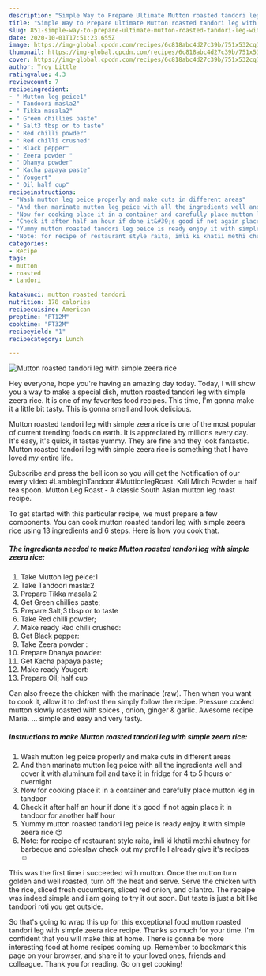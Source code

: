 ```yaml
---
description: "Simple Way to Prepare Ultimate Mutton roasted tandori leg with simple zeera rice"
title: "Simple Way to Prepare Ultimate Mutton roasted tandori leg with simple zeera rice"
slug: 851-simple-way-to-prepare-ultimate-mutton-roasted-tandori-leg-with-simple-zeera-rice
date: 2020-10-01T17:51:23.655Z
image: https://img-global.cpcdn.com/recipes/6c818abc4d27c39b/751x532cq70/mutton-roasted-tandori-leg-with-simple-zeera-rice-recipe-main-photo.jpg
thumbnail: https://img-global.cpcdn.com/recipes/6c818abc4d27c39b/751x532cq70/mutton-roasted-tandori-leg-with-simple-zeera-rice-recipe-main-photo.jpg
cover: https://img-global.cpcdn.com/recipes/6c818abc4d27c39b/751x532cq70/mutton-roasted-tandori-leg-with-simple-zeera-rice-recipe-main-photo.jpg
author: Troy Little
ratingvalue: 4.3
reviewcount: 7
recipeingredient:
- " Mutton leg peice1"
- " Tandoori masla2"
- " Tikka masala2"
- " Green chillies paste"
- " Salt3 tbsp or to taste"
- " Red chilli powder"
- " Red chilli crushed"
- " Black pepper"
- " Zeera powder "
- " Dhanya powder"
- " Kacha papaya paste"
- " Yougert"
- " Oil half cup"
recipeinstructions:
- "Wash mutton leg peice properly and make cuts in different areas"
- "And then marinate mutton leg peice with all the ingredients well and cover it with aluminum foil and take it in fridge for 4 to 5 hours or overnight"
- "Now for cooking place it in a container and carefully place mutton leg in tandoor"
- "Check it after half an hour if done it&#39;s good if not again place it in tandoor for another half hour"
- "Yummy mutton roasted tandori leg peice is ready enjoy it with simple zeera rice 😍"
- "Note: for recipe of restaurant style raita, imli ki khatii methi chutney for barbeque and coleslaw check out my profile I already give it&#39;s recipes ☺️"
categories:
- Recipe
tags:
- mutton
- roasted
- tandori

katakunci: mutton roasted tandori 
nutrition: 178 calories
recipecuisine: American
preptime: "PT12M"
cooktime: "PT32M"
recipeyield: "1"
recipecategory: Lunch

---
```



![Mutton roasted tandori leg with simple zeera rice](https://img-global.cpcdn.com/recipes/6c818abc4d27c39b/751x532cq70/mutton-roasted-tandori-leg-with-simple-zeera-rice-recipe-main-photo.jpg)

Hey everyone, hope you're having an amazing day today. Today, I will show you a way to make a special dish, mutton roasted tandori leg with simple zeera rice. It is one of my favorites food recipes. This time, I'm gonna make it a little bit tasty. This is gonna smell and look delicious.

Mutton roasted tandori leg with simple zeera rice is one of the most popular of current trending foods on earth. It is appreciated by millions every day. It's easy, it's quick, it tastes yummy. They are fine and they look fantastic. Mutton roasted tandori leg with simple zeera rice is something that I have loved my entire life.

Subscribe and press the bell icon so you will get the Notification of our every video #LambleginTandoor #MuttionlegRoast. Kali Mirch Powder = half tea spoon. Mutton Leg Roast - A classic South Asian mutton leg roast recipe.


To get started with this particular recipe, we must prepare a few components. You can cook mutton roasted tandori leg with simple zeera rice using 13 ingredients and 6 steps. Here is how you cook that.

<!--inarticleads1-->

##### The ingredients needed to make Mutton roasted tandori leg with simple zeera rice:

1. Take  Mutton leg peice:1
1. Take  Tandoori masla:2
1. Prepare  Tikka masala:2
1. Get  Green chillies paste;
1. Prepare  Salt;3 tbsp or to taste
1. Take  Red chilli powder;
1. Make ready  Red chilli crushed:
1. Get  Black pepper:
1. Take  Zeera powder :
1. Prepare  Dhanya powder:
1. Get  Kacha papaya paste;
1. Make ready  Yougert:
1. Prepare  Oil; half cup


Can also freeze the chicken with the marinade (raw). Then when you want to cook it, allow it to defrost then simply follow the recipe. Pressure cooked mutton slowly roasted with spices , onion, ginger &amp; garlic. Awesome recipe Maria. … simple and easy and very tasty. 

<!--inarticleads2-->

##### Instructions to make Mutton roasted tandori leg with simple zeera rice:

1. Wash mutton leg peice properly and make cuts in different areas
1. And then marinate mutton leg peice with all the ingredients well and cover it with aluminum foil and take it in fridge for 4 to 5 hours or overnight
1. Now for cooking place it in a container and carefully place mutton leg in tandoor
1. Check it after half an hour if done it&#39;s good if not again place it in tandoor for another half hour
1. Yummy mutton roasted tandori leg peice is ready enjoy it with simple zeera rice 😍
1. Note: for recipe of restaurant style raita, imli ki khatii methi chutney for barbeque and coleslaw check out my profile I already give it&#39;s recipes ☺️


This was the first time i succeeded with mutton. Once the mutton turn golden and well roasted, turn off the heat and serve. Serve the chicken with the rice, sliced fresh cucumbers, sliced red onion, and cilantro. The receipe was indeed simple and i am going to try it out soon. But taste is just a bit like tandoori roti you get outside. 

So that's going to wrap this up for this exceptional food mutton roasted tandori leg with simple zeera rice recipe. Thanks so much for your time. I'm confident that you will make this at home. There is gonna be more interesting food at home recipes coming up. Remember to bookmark this page on your browser, and share it to your loved ones, friends and colleague. Thank you for reading. Go on get cooking!
